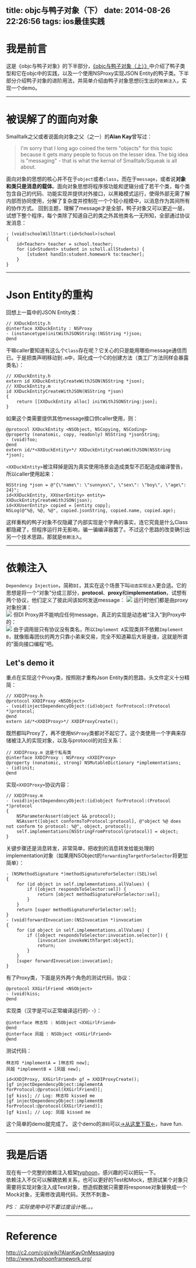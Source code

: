 title: objc与鸭子对象（下）
date: 2014-08-26 22:26:56
tags: ios最佳实践
---

# 我是前言
这是《objc与鸭子对象》的下半部分，[《objc与鸭子对象（上）》](http://blog.sunnyxx.com/2014/08/24/objc-duck/)中介绍了鸭子类型和它在objc中的实践，以及一个使用NSProxy实现JSON Entity的鸭子类。下半部分介绍鸭子对象的进阶用法，并简单介绍由鸭子对象思想衍生出的`依赖注入`，实现一个demo。

---

# 被误解了的面向对象

Smalltalk之父或者说面向对象之父（之一）的**Alan Kay**曾写过：

> I'm sorry that I long ago coined the term "objects" for this topic because it gets many people to focus on the lesser idea. The big idea is "messaging" - that is what the kernal of Smalltalk/Squeak is all about.

面向对象的思想的核心并不在于`object`或者`class`，而在于`message`，或者说**对象和类只是消息的载体**。面向对象思想将程序按功能和逻辑分成了若干个类，每个类包含自己的代码、功能实现并提供对外接口，以黑箱模式运行，使得外部无需了解内部而协同使用，分解了复杂度并控制在一个个较小规模中，以消息作为其间所有的协作方式。
回到主题，理解了message才是全部，鸭子对象又可以更近一层，试想下整个程序，每个类除了知道自己的类之外其他类名一无所知，全部通过协议发消息：

``` objc
- (void)schoolWillStart:(id<School>)school
{
    id<Teacher> teacher = school.teacher;
    for (id<Student> student in scholl.allStudents) {
        [student handIn:student.homework to:teacher];
    }
}
```

----

# Json Entity的重构

回想上一篇中的JSON Entity类：

``` objc
// XXDuckEntity.h
@interface XXDuckEntity : NSProxy
- (instancetype)initWithJSONString:(NSString *)json;
@end
```

干嘛caller要知道有这么个`Class`存在呢？它关心的只是能用哪些message通信而已。于是把类声明移动到`.m`中，简化成一个C的创建方法（类工厂方法同样会暴露类名）：  

``` objc
// XXDuckEntity.h
extern id XXDuckEntityCreateWithJSON(NSString *json);
// XXDuckEntity.m
id XXDuckEntityCreateWithJSON(NSString *json)
{
    return [[XXDuckEntity alloc] initWithJSONString:json];
}
```

如果这个类需要提供其他message接口供caller使用，则：  

``` objc
@protocol XXDuckEntity <NSObject, NSCopying, NSCoding>
@property (nonatomic, copy, readonly) NSString *jsonString;
- (void)foo;
@end
extern id/*<XXDuckEntity>*/ XXDuckEntityCreateWithJSON(NSString *json);
```

`<XXDuckEntity>`被注释掉是因为真实使用场景会造成类型不匹配造成编译警告，所以caller使用起来：


``` objc
NSString *json = @"{\"name\": \"sunnyxx\", \"sex\": \"boy\", \"age\": 24}";
id<XXDuckEntity, XXUserEntity> entity= XXDuckEntityCreateWithJSON(json);
id<XXUserEntity> copied = [entity copy];
NSLog(@"%@, %@, %@", copied.jsonString, copied.name, copied.age);
```

这样重构的鸭子对象不仅隐藏了内部实现是个字典的事实，连它究竟是什么Class都隐藏了，但程序运行并无影响，骗一骗编译器罢了。不过这个思路的改变确引出另一个技术思路，那就是`依赖注入`。

----  

# 依赖注入

`Dependency Injection`，简称`DI`，其实在这个场景下叫`动态实现注入`更合适。它的思想是将一个“对象”分成三部分，**protocol**、**proxy**和**implementation**，试想有两个协议，他们定义了彼此间该如何发送message：
![](http://ww1.sinaimg.cn/bmiddle/51530583jw1ejqir7ys6zj20lu04ywes.jpg)
运行时他们都是由proxy对象扮演：  
![](http://ww3.sinaimg.cn/bmiddle/51530583jw1ejqj0qchl2j20m009eq3k.jpg)
但DI Proxy并不能响应任何message，真正的实现是动态被“注入”到Proxy中的：  
![](http://ww3.sinaimg.cn/bmiddle/51530583jw1ejqj6c7uqrj20l60dw75f.jpg)
由于调用层只有协议没有类名，所以`Implement A`实现类并不依赖`Implement B`，就像贩毒团伙的两方只靠小弟来交易，完全不知道幕后大哥是谁，这就是所谓的“面向接口编程”吧。  

## Let's demo it  

重点在实现这个Proxy类，按照刚才重构Json Entity类的思路，头文件定义十分精简：  

``` objc
// XXDIProxy.h
@protocol XXDIProxy <NSObject>
- (void)injectDependencyObject:(id)object forProtocol:(Protocol *)protocol;
@end
extern id/*<XXDIProxy>*/ XXDIProxyCreate();
```

既然都叫Proxy了，再不使用`NSProxy`类都对不起它了。这个类使用一个字典来存储被注入的实现对象，以及与protocol的对应关系：

``` objc
// XXDIProxy.m 这是个私有类
@interface XXDIProxy : NSProxy <XXDIProxy>
@property (nonatomic, strong) NSMutableDictionary *implementations;
- (id)init;
@end
```

实现`<XXDIProxy>`协议内容：  

``` objc
// XXDIProxy.m
- (void)injectDependencyObject:(id)object forProtocol:(Protocol *)protocol
{
    NSParameterAssert(object && protocol);
    NSAssert([object conformsToProtocol:protocol], @"object %@ does not conform to protocol: %@", object, protocol);
    self.implementations[NSStringFromProtocol(protocol)] = object;
}
```

关键步骤还是消息转发，非常简单，把收到的消息转发给能处理的implementation对象（如果用NSObject的`forwardingTargetForSelector`将更加简单）：  

``` objc
- (NSMethodSignature *)methodSignatureForSelector:(SEL)sel
{
    for (id object in self.implementations.allValues) {
        if ([object respondsToSelector:sel]) {
            return [object methodSignatureForSelector:sel];
        }
    }
    return [super methodSignatureForSelector:sel];
}
- (void)forwardInvocation:(NSInvocation *)invocation
{
    for (id object in self.implementations.allValues) {
        if ([object respondsToSelector:invocation.selector]) {
            [invocation invokeWithTarget:object];
            return;
        }
    }
    [super forwardInvocation:invocation];
}
```

有了Proxy类，下面是另外两个角色的测试代码，协议：    

``` objc
@protocol XXGirlFriend <NSObject>
- (void)kiss;
@end
```

实现类（汉字是可以正常编译运行的- -）：  

``` objc
@interface 林志玲 : NSObject <XXGirlFriend>
@end
@interface 凤姐 : NSObject <XXGirlFriend>
@end
```

测试代码：  

``` objc
林志玲 *implementA = [林志玲 new];
凤姐 *implementB = [凤姐 new];

id<XXDIProxy, XXGirlFriend> gf = XXDIProxyCreate();
[gf injectDependencyObject:implementA forProtocol:@protocol(XXGirlFriend)];
[gf kiss]; // Log: 林志玲 kissed me
[gf injectDependencyObject:implementB forProtocol:@protocol(XXGirlFriend)];
[gf kiss]; // Log: 凤姐 kissed me
```

这个简单的demo就完成了。
这个demo的`源码`可以[->从这里下载<-](https://github.com/sunnyxx/XXDuckDemo)，have fun.

---

# 我是后语

现在有一个完整的依赖注入框架[typhoon](http://www.typhoonframework.org/)，感兴趣的可以把玩一下。  
依赖注入不仅可以解耦依赖关系，也可以更好的Test和Mock，想测试某个对象只需要将实现对象注入成Test对象，想造假数据只需要将response对象替换成一个Mock对象，无需修改调用代码，天然不刺激~  

_PS： 实际使用中可不要过度设计哦。。。_

---

# Reference

http://c2.com/cgi/wiki?AlanKayOnMessaging
http://www.typhoonframework.org/
